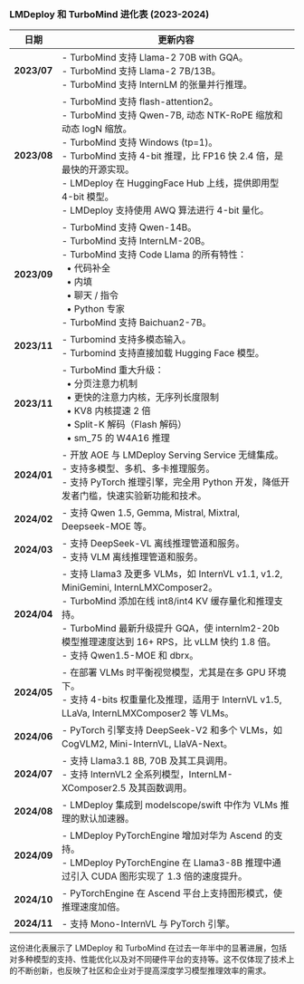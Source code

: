 
### LMDeploy 和 TurboMind 进化表 (2023-2024)

| **日期**      | **更新内容**                                                                                                                                                                                                                                                                   |
| ----------- | -------------------------------------------------------------------------------------------------------------------------------------------------------------------------------------------------------------------------------------------------------------------------- |
| **2023/07** | - TurboMind 支持 Llama-2 70B with GQA。<br> - TurboMind 支持 Llama-2 7B/13B。<br> - TurboMind 支持 InternLM 的张量并行推理。                                                                                                                                                               |
| **2023/08** | - TurboMind 支持 flash-attention2。<br> - TurboMind 支持 Qwen-7B, 动态 NTK-RoPE 缩放和动态 logN 缩放。<br> - TurboMind 支持 Windows (tp=1)。<br> - TurboMind 支持 4-bit 推理，比 FP16 快 2.4 倍，是最快的开源实现。<br> - LMDeploy 在 HuggingFace Hub 上线，提供即用型 4-bit 模型。<br> - LMDeploy 支持使用 AWQ 算法进行 4-bit 量化。 |
| **2023/09** | - TurboMind 支持 Qwen-14B。<br> - TurboMind 支持 InternLM-20B。<br> - TurboMind 支持 Code Llama 的所有特性：<br>   &nbsp;&nbsp;• 代码补全<br>   &nbsp;&nbsp;• 内填<br>   &nbsp;&nbsp;• 聊天 / 指令<br>   &nbsp;&nbsp;• Python 专家<br> - TurboMind 支持 Baichuan2-7B。                                  |
| **2023/11** | - Turbomind 支持多模态输入。<br> - Turbomind 支持直接加载 Hugging Face 模型。                                                                                                                                                                                                               |
| **2023/11** | - TurboMind 重大升级：<br>   &nbsp;&nbsp;• 分页注意力机制<br>   &nbsp;&nbsp;• 更快的注意力内核，无序列长度限制<br>   &nbsp;&nbsp;• KV8 内核提速 2 倍<br>   &nbsp;&nbsp;• Split-K 解码（Flash 解码）<br>   &nbsp;&nbsp;• sm_75 的 W4A16 推理                                                                          |
| **2024/01** | - 开放 AOE 与 LMDeploy Serving Service 无缝集成。<br> - 支持多模型、多机、多卡推理服务。<br> - 支持 PyTorch 推理引擎，完全用 Python 开发，降低开发者门槛，快速实验新功能和技术。                                                                                                                                                   |
| **2024/02** | - 支持 Qwen 1.5, Gemma, Mistral, Mixtral, Deepseek-MOE 等。                                                                                                                                                                                                                    |
| **2024/03** | - 支持 DeepSeek-VL 离线推理管道和服务。<br> - 支持 VLM 离线推理管道和服务。                                                                                                                                                                                                                        |
| **2024/04** | - 支持 Llama3 及更多 VLMs，如 InternVL v1.1, v1.2, MiniGemini, InternLMXComposer2。<br> - TurboMind 添加在线 int8/int4 KV 缓存量化和推理支持。<br> - TurboMind 最新升级提升 GQA，使 internlm2-20b 模型推理速度达到 16+ RPS，比 vLLM 快约 1.8 倍。<br> - 支持 Qwen1.5-MOE 和 dbrx。                                         |
| **2024/05** | - 在部署 VLMs 时平衡视觉模型，尤其是在多 GPU 环境下。<br> - 支持 4-bits 权重量化及推理，适用于 InternVL v1.5, LLaVa, InternLMXComposer2 等 VLMs。                                                                                                                                                             |
| **2024/06** | - PyTorch 引擎支持 DeepSeek-V2 和多个 VLMs，如 CogVLM2, Mini-InternVL, LlaVA-Next。                                                                                                                                                                                                  |
| **2024/07** | - 支持 Llama3.1 8B, 70B 及其工具调用。<br> - 支持 InternVL2 全系列模型，InternLM-XComposer2.5 及其函数调用。                                                                                                                                                                                       |
| **2024/08** | - LMDeploy 集成到 modelscope/swift 中作为 VLMs 推理的默认加速器。                                                                                                                                                                                                                         |
| **2024/09** | - LMDeploy PyTorchEngine 增加对华为 Ascend 的支持。<br> - LMDeploy PyTorchEngine 在 Llama3-8B 推理中通过引入 CUDA 图形实现了 1.3 倍的速度提升。                                                                                                                                                         |
| **2024/10** | - PyTorchEngine 在 Ascend 平台上支持图形模式，使推理速度加倍。                                                                                                                                                                                                                                |
| **2024/11** | - 支持 Mono-InternVL 与 PyTorch 引擎。                                                                                                                                                                                                                                           |

这份进化表展示了 LMDeploy 和 TurboMind 在过去一年半中的显著进展，包括对多种模型的支持、性能优化以及对不同硬件平台的支持等。这不仅体现了技术上的不断创新，也反映了社区和企业对于提高深度学习模型推理效率的需求。